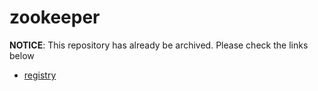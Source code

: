 # zookeeper

**NOTICE**: This repository has already be archived. Please check the links below

* [registry](https://github.com/go-kratos/kratos/tree/main/contrib/registry/zookeeper)